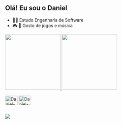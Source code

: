 ## Olá! Eu sou o Daniel

- 🧑‍💻 Estudo Engenharia de Software
- 🎮 🎸 Gosto de jogos e música
  
<div style="display: flex;">
<a href="https://github.com/DanielCs1609">
<img height="180em" src="https://github-readme-stats.vercel.app/api?username=DanielCs1609&show_icons=true&theme=swift&include_all_commits=true&count_private=true"/>
<img height="180em" src="https://github-readme-stats.vercel.app/api/top-langs/?username=DanielCs1609&layout=compact&langs_count=7&theme=swift"/>
</div>


<div style="display: inline_block"><br>
<img align="center" alt="Daniel-Java" height="30" width="40" src="https://cdn.jsdelivr.net/gh/devicons/devicon/icons/java/java-original.svg" />       
<img align="center" alt="Daniel-C" height="30" width="40" src="https://cdn.jsdelivr.net/gh/devicons/devicon/icons/c/c-original.svg" />
</div>
          
##

<div>
  <a href="https://www.instagram.com/danielcintra1609/" target="_blank"><img src= "https://img.shields.io/badge/Instagram-E4405F?style=for-the-badge&logo=instagram&logoColor=white"target="_blank"></a>
</div>
